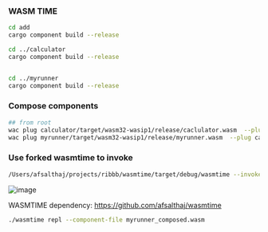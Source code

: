 ### WASM TIME

```sh
cd add
cargo component build --release

cd ../calculator
cargo component build --release


cd ../myrunner
cargo component build --release
```

### Compose components

```sh
## from root
wac plug calculator/target/wasm32-wasip1/release/caclulator.wasm  --plug  add/target/wasm32-wasip1/release/add.wasm  -o calculator_add.wasm
wac plug myrunner/target/wasm32-wasip1/release/myrunner.wasm  --plug calculator_add.wasm  -o myrunner_composed.wasm
```

### Use forked wasmtime to invoke

```sh
/Users/afsalthaj/projects/ribbb/wasmtime/target/debug/wasmtime --invoke 'eval-expression("abc")' myrunner_composed.wasm
```
![image](https://github.com/user-attachments/assets/0579a554-e571-444f-a7fe-e7b67387cf7d)


WASMTIME dependency: https://github.com/afsalthaj/wasmtime

```sh
./wasmtime repl --component-file myrunner_composed.wasm
```
